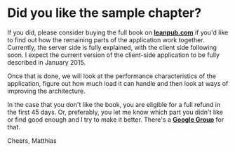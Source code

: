 # Did you like the sample chapter?

If you did, please consider buying the full book on **[leanpub.com](https://leanpub.com/building-a-system-in-clojure)** if you'd like to find out how the remaining parts of the application work together. Currently, the server side is fully explained, with the client side following soon. I expect the current version of the client-side application to be fully described in January 2015.

Once that is done, we will look at the performance characteristics of the application, figure out how much load it can handle and then look at ways of improving the architecture.

In the case that you don't like the book, you are eligible for a full refund in the first 45 days. Or, preferably, you let me know which part you didn't like or find good enough and I try to make it better. There's a **[Google Group](https://groups.google.com/forum/#!forum/building-a-system-in-clojure)** for that.

Cheers,
Matthias
